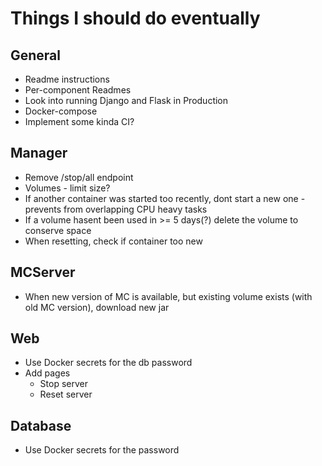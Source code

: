 # Things I should do eventually

## General
- Readme instructions
- Per-component Readmes
- Look into running Django and Flask in Production
- Docker-compose
- Implement some kinda CI?

## Manager
- Remove /stop/all endpoint
- Volumes - limit size?
- If another container was started too recently, dont start a new one - prevents from overlapping CPU heavy tasks
- If a volume hasent been used in >= 5 days(?) delete the volume to conserve space
- When resetting, check if container too new

## MCServer
- When new version of MC is available, but existing volume exists (with old MC version), download new jar

## Web
- Use Docker secrets for the db password
- Add pages
    - Stop server
    - Reset server

## Database
- Use Docker secrets for the password
